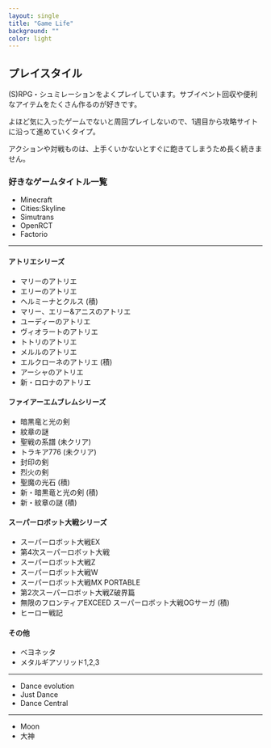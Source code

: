 ```yaml
---
layout: single
title: "Game Life"
background: "" 
color: light
---
```


## プレイスタイル

(S)RPG・シュミレーションをよくプレイしています。サブイベント回収や便利なアイテムをたくさん作るのが好きです。

よほど気に入ったゲームでないと周回プレイしないので、1週目から攻略サイトに沿って進めていくタイプ。

アクションや対戦ものは、上手くいかないとすぐに飽きてしまうため長く続きません。

### 好きなゲームタイトル一覧

* Minecraft
* Cities:Skyline
* Simutrans
* OpenRCT
* Factorio

---

#### アトリエシリーズ

* マリーのアトリエ
* エリーのアトリエ
* ヘルミーナとクルス (積)
* マリー、エリー&アニスのアトリエ 
* ユーディーのアトリエ
* ヴィオラートのアトリエ
* トトリのアトリエ
* メルルのアトリエ
* エルクローネのアトリエ (積)
* アーシャのアトリエ
* 新・ロロナのアトリエ

#### ファイアーエムブレムシリーズ

* 暗黒竜と光の剣
* 紋章の謎
* 聖戦の系譜 (未クリア)
* トラキア776  (未クリア)
* 封印の剣
* 烈火の剣
* 聖魔の光石 (積)
* 新・暗黒竜と光の剣  (積)
* 新・紋章の謎  (積)

#### スーパーロボット大戦シリーズ

* スーパーロボット大戦EX
* 第4次スーパーロボット大戦
* スーパーロボット大戦Z
* スーパーロボット大戦W
* スーパーロボット大戦MX PORTABLE
* 第2次スーパーロボット大戦Z破界篇
* 無限のフロンティアEXCEED スーパーロボット大戦OGサーガ (積)
* ヒーロー戦記

#### その他

* ベヨネッタ
* メタルギアソリッド1,2,3

---

* Dance evolution
* Just Dance
* Dance Central

---

* Moon
* 大神
